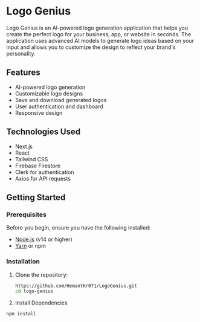 # Logo Genius

Logo Genius is an AI-powered logo generation application that helps you create the perfect logo for your business, app, or website in seconds. The application uses advanced AI models to generate logo ideas based on your input and allows you to customize the design to reflect your brand's personality.

## Features

- AI-powered logo generation
- Customizable logo designs
- Save and download generated logos
- User authentication and dashboard
- Responsive design

## Technologies Used

- Next.js
- React
- Tailwind CSS
- Firebase Firestore
- Clerk for authentication
- Axios for API requests

## Getting Started

### Prerequisites

Before you begin, ensure you have the following installed:

- [Node.js](https://nodejs.org/) (v14 or higher)
- [Yarn](https://yarnpkg.com/) or npm

### Installation

1. Clone the repository:

   ```bash
   https://github.com/HemantKr071/LogoGenius.git
   cd logo-genius
2. Install Dependencies

  ```bash
  npm install



